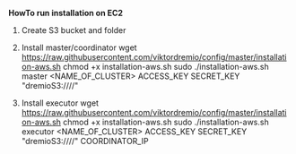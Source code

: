 **HowTo run installation on EC2** 
1. Create S3 bucket and folder

2. Install master/coordinator
wget https://raw.githubusercontent.com/viktordremio/config/master/installation-aws.sh
chmod +x installation-aws.sh
sudo ./installation-aws.sh master <NAME_OF_CLUSTER> <link to rmp> ACCESS_KEY SECRET_KEY "dremioS3:///<BUCKET-NAME>/<FODLER>" 

3.  Install executor
wget https://raw.githubusercontent.com/viktordremio/config/master/installation-aws.sh
chmod +x installation-aws.sh
sudo ./installation-aws.sh executor <NAME_OF_CLUSTER> <link to rmp> ACCESS_KEY SECRET_KEY  "dremioS3:///<BUCKET-NAME>/<FODLER>"  COORDINATOR_IP